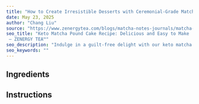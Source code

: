 ```yaml
---
title: "How to Create Irresistible Desserts with Ceremonial-Grade Matcha"
date: May 23, 2025
author: "Chang Liu"
source: "https://www.zenergytea.com/blogs/matcha-notes-journals/matcha-pound-cake-recipe-keto-zenergy-bite"
seo_title: "Keto Matcha Pound Cake Recipe: Delicious and Easy to Make | ZENERGY MATCHA
 – ZENERGY TEA™"
seo_description: "Indulge in a guilt-free delight with our keto matcha pound cake recipe! Discover the perfect blend of flavor and health at ZENERGY MATCHA today."
seo_keywords: ""
---
```

## Ingredients
## Instructions